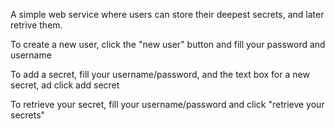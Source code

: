 
A simple web service where users can store their deepest secrets, and later retrive them.  

To create a new user, click the "new user" button and fill your password and username  

To add a secret, fill your username/password, and the text box for a new secret, ad click add secret  

To retrieve your secret, fill your username/password and click "retrieve your secrets"  
